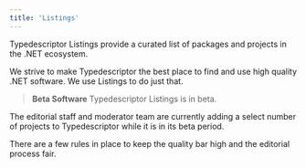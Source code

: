 ```yaml
---
title: 'Listings'
---
```


Typedescriptor Listings provide a curated list of packages and projects in the .NET ecosystem.

We strive to make Typedescriptor the best place to find and use high quality .NET software.  We use Listings to do just that.

> **Beta Software**  Typedescriptor Listings is in beta.

The editorial staff and moderator team are currently adding a select number of projects to Typedescriptor while it is in its beta period.

There are a few rules in place to keep the quality bar high and the editorial process fair.